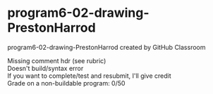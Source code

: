 # program6-02-drawing-PrestonHarrod
program6-02-drawing-PrestonHarrod created by GitHub Classroom   

Missing comment hdr (see rubric)   
Doesn't build/syntax error   
If you want to complete/test and resubmit, I'll give credit   
Grade on a non-buildable program: 0/50
